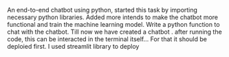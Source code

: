 An end-to-end chatbot using python, started this task by importing necessary python libraries.
Added more intends to make the chatbot more functional and train the machine learning model.
Write a python function to chat with the chatbot.
Till now we have created a chatbot . after running the code, this can be interacted in the terminal itself... For that it should be deploied first.
I used streamlit library to deploy

